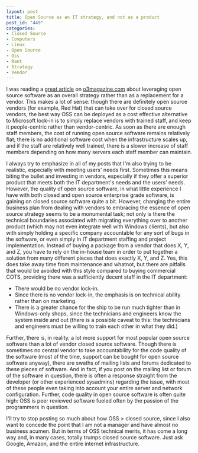 ```yaml
--- 
layout: post
title: Open Source as an IT strategy, and not as a product
post_id: "449"
categories:
- Closed Source
- Computers
- Linux
- Open Source
- Oss
- Rant
- Strategy
- Vendor
---
```

<p>I was reading a <a href="http://www.o3magazine.com/0/7.html">great article</a> on <a href="http://o3magazine.com">o3magazine.com</a> about leveraging open source software as an overall strategy rather than as a replacement for a vendor.  This makes a lot of sense: though there are definitely open source vendors (for example, Red Hat) that can take over for closed source vendors, the best way OSS can be deployed as a cost effective alternative to Microsoft lock-in is to simply replace vendors with trained staff, and keep it people-centric rather than vendor-centric.  As soon as there are enough staff members, the cost of running open source software remains relatively flat; there is no additional software cost when the infrastructure scales up, and if the staff are relatively well trained, there is a slower increase of staff members depending on how many servers each staff member can maintain.</p>
<p>I always try to emphasize in all of my posts that I'm also trying to be realistic, especially with meeting users' needs first.  Sometimes this means biting the bullet and investing in vendors, especially if they offer a superior product that meets both the IT department's needs and the users' needs.  However, the quality of open source software, in what little experience I have with both closed and open source enterprise grade software, is gaining on closed source software quite a bit.  However, changing the entire business plan from dealing with vendors to embracing the essence of open source strategy seems to be a monumental task; not only is there the technical boundaries associated with migrating everything over to another product (which may not even integrate well with Windows clients), but also with simply holding a specific company accountable for any sort of bugs in the software, or even simply in IT department staffing and project implementation.  Instead of buying a package from a vendor that does X, Y, and Z, you have to rely on the in-house team in order to put together a solution from many different pieces that does exactly X, Y, and Z.  Yes, this does take away time from maintenance and whatnot, but there are pitfalls that would be avoided with this style compared to buying commercial COTS, providing there was a sufficiently decent staff in the IT department:</p>
<ul>
<li>There would be no vendor lock-in.</li>
<li>Since there is no vendor lock-in, the emphasis is on technical ability rather than on marketing.</li>
<li>There is a greater chance for the ship to be run much tighter than in Windows-only shops, since the technicians and engineers know the system inside and out (there is a possible caveat to this: the technicians and engineers must be willing to train each other in what they did.)</li>
</ul>
<p>Further, there is, in reality, a lot more support for most popular open source software than a lot of vendor closed source software.  Though there is sometimes no central vendor to take accountability for the code quality of the software (most of the time, support can be bought for open source software anyway), there are swaths of mailing lists and forums dedicated to these pieces of software.  And in fact, if you post on the mailing list or forum of the software in question, there is often a response straight from the developer (or other experienced sysadmins) regarding the issue, with most of these people even taking into account your entire server and network configuration.  Further, code quality in open source software is often quite high: OSS is peer reviewed software fueled often by the passion of the programmers in question.</p>
<p>I'll try to stop posting so much about how OSS > closed source, since I also want to concede the point that I am not a manager and have almost no business acumen.  But in terms of OSS technical merits, it has come a long way and, in many cases, totally trumps closed source software.  Just ask Google, Amazon, and the entire internet infrastructure.</p>
